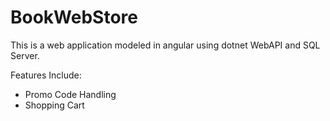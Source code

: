 # BookWebStore
This is a web application modeled in angular using dotnet WebAPI and SQL Server.

Features Include:
- Promo Code Handling
- Shopping Cart
